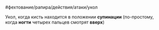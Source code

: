 #фехтование/рапира/действия/атаки/укол

Укол, когда кисть находится в положении **супинации** (по-простому, когда **ногти** четырех пальцев смотрят **вверх**)
